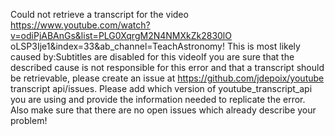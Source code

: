 Could not retrieve a transcript for the video https://www.youtube.com/watch?v=odiPjABAnGs&list=PLG0XqrgM2N4NMXkZk2830lO oLSP3Ije1&index=33&ab_channel=TeachAstronomy! This is most likely caused by:Subtitles are disabled for this videoIf you are sure that the described cause is not responsible for this error and that a transcript should be retrievable, please create an issue at https://github.com/jdepoix/youtube transcript api/issues. Please add which version of youtube_transcript_api you are using and provide the information needed to replicate the error. Also make sure that there are no open issues which already describe your problem!